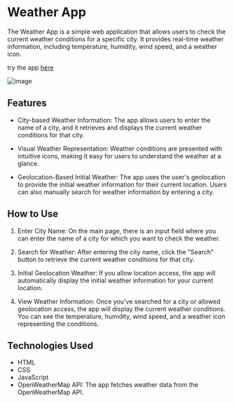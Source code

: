 # Weather App

The Weather App is a simple web application that allows users to check the current weather conditions for a specific city. It provides real-time weather information, including temperature, humidity, wind speed, and a weather icon.

try the app [here](https://weather-app-2740a.web.app)

![image](https://github.com/petboa/Weather-App/assets/112291489/cd2f15a7-330a-41e7-b107-ae97e8367aa0)



## Features

- City-based Weather Information: The app allows users to enter the name of a city, and it retrieves and displays the current weather conditions for that city.

- Visual Weather Representation: Weather conditions are presented with intuitive icons, making it easy for users to understand the weather at a glance.

- Geolocation-Based Initial Weather: The app uses the user's geolocation to provide the initial weather information for their current location. Users can also manually search for weather information by entering a city.

## How to Use

1. Enter City Name: On the main page, there is an input field where you can enter the name of a city for which you want to check the weather.

2. Search for Weather: After entering the city name, click the "Search" button to retrieve the current weather conditions for that city.

3. Initial Geolocation Weather: If you allow location access, the app will automatically display the initial weather information for your current location.

4. View Weather Information: Once you've searched for a city or allowed geolocation access, the app will display the current weather conditions. You can see the temperature, humidity, wind speed, and a weather icon representing the conditions.

## Technologies Used

- HTML
- CSS
- JavaScript
- OpenWeatherMap API: The app fetches weather data from the OpenWeatherMap API.
